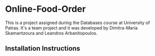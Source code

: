 # Online-Food-Order

This is a project assigned during the Databases course at University of Patras. It's a team project and it was developed by Dimitra-Maria Skamantzoura and Leandros Arbanitopoulos.

## Installation Instructions

